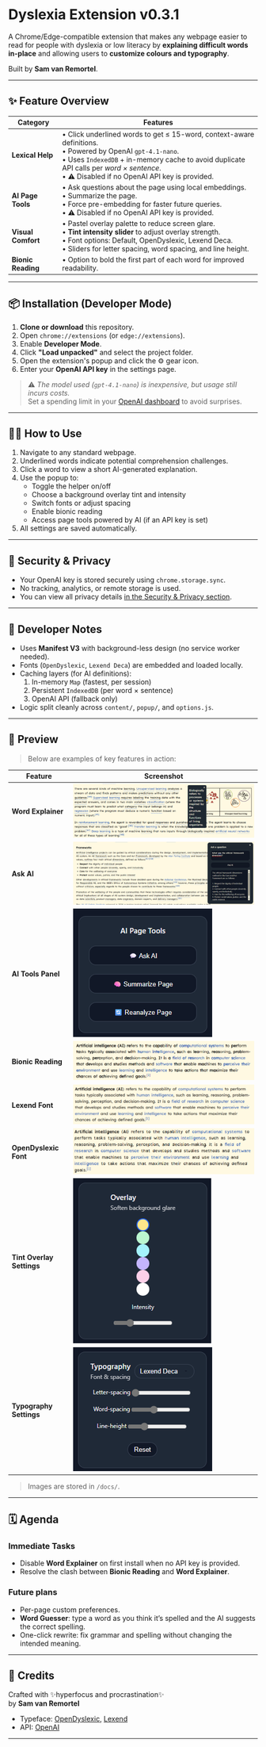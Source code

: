 # Dyslexia Extension v0.3.1

A Chrome/Edge-compatible extension that makes any webpage easier to read for people with dyslexia or low literacy by **explaining difficult words in-place** and allowing users to **customize colours and typography**.

Built by **Sam van Remortel**.

---

## ✨ Feature Overview

| Category          | Features |
|------------------|----------|
| **Lexical Help** | • Click underlined words to get ≤ 15-word, context-aware definitions.<br>• Powered by OpenAI `gpt-4.1-nano`.<br>• Uses `IndexedDB` + in-memory cache to avoid duplicate API calls per *word × sentence*. <br>• ⚠️ Disabled if no OpenAI API key is provided. |
| **AI Page Tools** | • Ask questions about the page using local embeddings.<br>• Summarize the page.<br>• Force pre-embedding for faster future queries.<br>• ⚠️ Disabled if no OpenAI API key is provided. |
| **Visual Comfort** | • Pastel overlay palette to reduce screen glare.<br>• **Tint intensity slider** to adjust overlay strength.<br>• Font options: Default, OpenDyslexic, Lexend Deca.<br>• Sliders for letter spacing, word spacing, and line height. |
| **Bionic Reading** | • Option to bold the first part of each word for improved readability. |

---

## 📦 Installation (Developer Mode)

1. **Clone or download** this repository.
2. Open `chrome://extensions` (or `edge://extensions`).
3. Enable **Developer Mode**.
4. Click **"Load unpacked"** and select the project folder.
5. Open the extension's popup and click the ⚙️ gear icon.
6. Enter your **OpenAI API key** in the settings page.

> ⚠️ *The model used (`gpt-4.1-nano`) is inexpensive, but usage still incurs costs.*  
> Set a spending limit in your [OpenAI dashboard](https://platform.openai.com/account/billing/limits) to avoid surprises.

---

## 🧑‍🏫 How to Use

1. Navigate to any standard webpage.
2. Underlined words indicate potential comprehension challenges.
3. Click a word to view a short AI-generated explanation.
4. Use the popup to:
   * Toggle the helper on/off
   * Choose a background overlay tint and intensity
   * Switch fonts or adjust spacing
   * Enable bionic reading
   * Access page tools powered by AI (if an API key is set)
5. All settings are saved automatically.

---

## 🔐 Security & Privacy

* Your OpenAI key is stored securely using `chrome.storage.sync`.
* No tracking, analytics, or remote storage is used.
* You can view all privacy details [in the Security & Privacy section](./security.html).

---

## 🔧 Developer Notes

* Uses **Manifest V3** with background-less design (no service worker needed).
* Fonts (`OpenDyslexic`, `Lexend Deca`) are embedded and loaded locally.
* Caching layers (for AI definitions):
  1. In-memory `Map` (fastest, per session)
  2. Persistent `IndexedDB` (per word × sentence)
  3. OpenAI API (fallback only)
* Logic split cleanly across `content/`, `popup/`, and `options.js`.

---

## 📸 Preview

> Below are examples of key features in action:

| Feature | Screenshot |
|--------|------------|
| **Word Explainer** | ![Word Explainer](docs/Word%20Explainer.png) |
| **Ask AI** | ![Ask AI](docs/Ask%20AI.png) |
| **AI Tools Panel** | ![AI Tools](docs/AI%20Tools.png) |
| **Bionic Reading** | ![Bionic Reading](docs/Bionic%20Reading.png) |
| **Lexend Font** | ![Lexend Font](docs/Lexend%20Font.png) |
| **OpenDyslexic Font** | ![OpenDyslexic Font](docs/OpenDyslexic%20Font.png) |
| **Tint Overlay Settings** | ![Tint Overlay Settings](docs/Tint%20overlay%20Settings.png) |
| **Typography Settings** | ![Typography Settings](docs/Typography%20Settings.png) |

> Images are stored in `/docs/`. 

---

## 🗓️ Agenda

### Immediate Tasks

* Disable **Word Explainer** on first install when no API key is provided.
* Resolve the clash between **Bionic Reading** and **Word Explainer**.

### Future plans

* Per-page custom preferences.
* **Word Guesser**: type a word as you think it’s spelled and the AI suggests the correct spelling.
* One-click rewrite: fix grammar and spelling without changing the intended meaning.

---

## 🙏 Credits

Crafted with ✨hyperfocus and procrastination✨  
by **Sam van Remortel**

* Typeface: [OpenDyslexic](https://opendyslexic.org/), [Lexend](https://www.lexend.com/)
* API: [OpenAI](https://platform.openai.com/)

---

